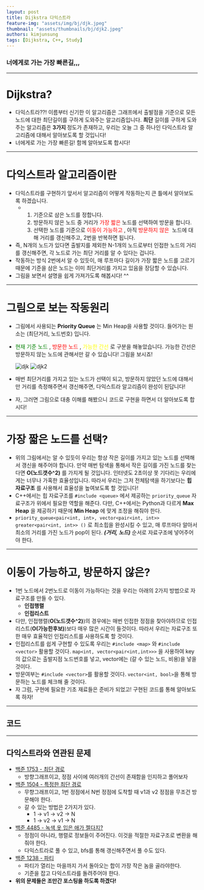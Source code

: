 ```yaml
---
layout: post
title: Dijkstra 다익스트라
feature-img: "assets/img/bj/djk.jpeg"
thumbnail: "assets/thumbnails/bj/djk2.jpeg"
authors: kimjunsung
tags: [Dijkstra, C++, Study] 
---
```


### 너에게로 가는 가장 빠른길,,,


---
# Dijkstra?

- 다익스트라??! 이름부터 신기한 이 알고리즘은 그래프에서 출발점을 기준으로 모든 노드에 대한 최단길이를 구하게 도와주는 알고리즘입니다. <b>최단</b> 길이를 구하게 도와주는 알고리즘은 <b>3가지 </b> 정도가 존재하고, 우리는 오늘 그 중 하나인 다익스트라 알고리즘에 대해서 알아보도록 할 것입니다!
- 너에게로 가는 가장 빠른길! 함께 알아보도록 합시다!

---

# 다익스트라 알고리즘이란

- 다익스트라를 구현하기 앞서서 알고리즘이 어떻게 작동하는지 큰 틀에서 알아보도록 하겠습니다.
  - 1. 기준으로 삼은 노드를 정합니다.
    2. 방문하지 않은 노드 중 거리가 <span style = "color: red">가장 짧은 </span> 노드를 선택하여 방문을 합니다.
    3. 선택한 노드를 기준으로 <span style = "color: red">이동이 가능하고 </span>, 아직 <span style = "color: red">방문하지 않은 </span> 노드에 대해 거리를 갱신해주고, 2번을 반복하면 됩니다.
- 즉, N개의 노드가 있다면 출발지를 제외한 N-1개의 노드로부터 인접한 노드의 거리를 갱신해주면, 각 노드로 가는 최단 거리를 알 수 있다는 겁니다.
- 작동하는 방식 2번에서 알 수 있듯이, 매 루프마다 길이가 가장 짧은 노드를 고르기 때문에 기준을 삼은 노드는 이미 최단거리를 가지고 있음을 장담할 수 있습니다.
- 그림을 보면서 설명을 쉽게 가져가도록 해봅시다! ^^

---

# 그림으로 보는 작동원리

- 그림에서 사용되는 <b>Priority Queue</b> 는 Min Heap을 사용할 것이다. 들어가는 원소는 (최단거리, 노드번호) 입니다.

- <span style = "color : green">현재 기준 노드 </span>, <span style = "color:red">방문한 노드</span> , <span style = "color : yellow">가능한 간선 </span> 로 구분을 해놓았습니다. 가능한 간선은 방문하지 않는 노드에 관해서만 갈 수 있습니다! 그림을 보시죠!

  ![djk](https://user-images.githubusercontent.com/37113547/97011964-4b687200-1582-11eb-97f8-ff31b7468608.jpeg)
  ![djk2](https://user-images.githubusercontent.com/37113547/97011993-56230700-1582-11eb-8036-a3b4b54784ac.jpeg)



- 매번 최단거리를 가지고 있는 노드가 선택이 되고, 방문하지 않았던 노드에 대해서만 거리를 측정해주면서 갱신해주면, 다익스트라 알고리즘이 완성이 된답니다!
- 자, 그러면 그림으로 대충 이해를 해봤으니 코드로 구현을 하면서 더 알아보도록 합시다!

---



# 가장 짧은 노드를 선택?

-  위의 그림에서는 알 수 있듯이 우리는 항상 작은 길이를 가지고 있는 노드를 선택해서 갱신을 해주어야 합니다. 만약 매번 탐색을 통해서 작은 길이를 가진 노드를 찾는 다면 <b>O(노드갯수^2)</b> 를 가지게 될 것입니다. 인터넷도 2초이상 못 기다리는 우리에게는 너무나 가혹한 효율성입니다. 따라서 우리는 그저 전체탐색을 하기보다는 <b>힙 자료구조</b> 를 사용해서 효율성을 높여보도록 할 것입니다!
- C++에서는 힙 자료구조를 `#include <queue>` 에서 제공하는 `priority_queue` 자료구조가 위에서 필요한 역할을 해준다. 다만, C++에서는 Python과 다르게 <b>Max Heap</b> 을 제공하기 때문에 <b>Min Heap</b> 에 맞게 조정을 해줘야 한다.
- `priority_queue<pair<int, int>, vector<pair<int, int>> greater<pair<int, int>> ()` 로 최소힙을 완성시킬 수 있고, 매 루프마다 알아서 최소의 거리를 가진 노드가 pop이 된다. ***(거리, 노드)*** 순서로 자료구조에 넣어주어야 한다.

---



# 이동이 가능하고, 방문하지 않은?

- 1번 노드에서 2번노드로 이동이 가능하다는 것을 우리는 아래의 2가지 방법으로 자료구조를 만들 수 있다.
  - <b>인접행렬</b> 
  - <b>인접리스트</b>
- 다만, 인접행렬(<b>O(노드갯수^2)</b>)의 경우에는 매번 인접한 정점을 찾아야하므로 인접리스트(<b>O(가능한후보)</b>)보다 매우 많은 시간이 들것이다. 따라서 우리는 자료구조 또한 매우 효율적인 인접리스트를 사용하도록 할 것이다.
- 인접리스트를 쉽게 구현할 수 있도록 우리는 `#include <map>` 와 `#include <vector>` 활용할 것이다. `map<int, vector<pair<int,int>>>` 을 사용하여 key의 값으로는 출발지점 노드번호를 넣고, vector에는 (갈 수 있는 노드, 비용)을 넣을 것이다.
- 방문여부는 `#include <vector>`를 활용할 것이다. `vector<int, bool>`을 통해 방문하는 노드를 체크해 줄 것이다.
- 자 그럼, 구현에 필요한 기초 재료들은 준비가 되었고! 구현된 코드를 통해 알아보도록 하자!



---



## 코드

<script src="https://gist.github.com/Coreenee/7c883ce6f6c14018c4788151a4df0be5.js"></script>

---

## 다익스트라와 연관된 문제

- <a href = "https://www.acmicpc.net/problem/1753">백준 1753 - 최단 경로</a>
  - 방향그래프이고, 정점 사이에 여러개의 간선이 존재함을 인지하고 풀어보자
- <a href = "https://www.acmicpc.net/problem/1504">백준 1504 - 특정한 최단 경로</a>
  - 무향그래프이고, 1번 정점에서 N번 정점에 도착할 때 v1과 v2 정점을 무조건 방문해야 한다.
  - 갈 수 있는 방법은 2가지가 있다.
    - 1 -> v1 -> v2 -> N
    - 1 -> v2 -> v1 -> N
- <a href = "https://www.acmicpc.net/problem/4485">백준 4485 - 녹색 옷 입은 애가 젤다지?</a>
  - 정점이 아니라, 행렬로 정보들이 주어진다. 이것을 적절한 자료구조로 변환을 해줘야 한다.
  - 다익스트라로 풀 수 있고, bfs를 통해 갱신해주면서 풀 수도 있다.
- <a href = "https://www.acmicpc.net/problem/1238">백준 1238 - 파티</a>
  - 파티가 열리는 마을까지 가서 돌아오는 합이 가장 작은 놈을 골라야한다.
  - 기준을 잡고 다익스트라를 돌려주어야 한다.
- <b>위의 문제들은 조만간 포스팅을 하도록 하겠다! </b>

